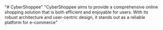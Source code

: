 "# CyberShoppee" 
"CyberShoppee aims to provide a comprehensive online shopping solution that is both efficient and enjoyable for users. With its robust architecture and user-centric design, it stands out as a reliable platform for e-commerce"

